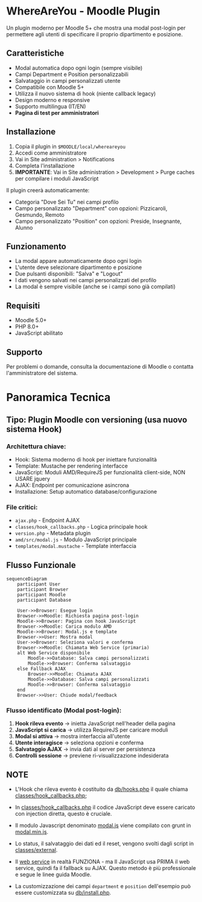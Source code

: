 # WhereAreYou - Moodle Plugin

Un plugin moderno per Moodle 5+ che mostra una modal post-login per permettere agli utenti di specificare il proprio dipartimento e posizione.

## Caratteristiche

- Modal automatica dopo ogni login (sempre visibile)
- Campi Department e Position personalizzabili
- Salvataggio in campi personalizzati utente
- Compatibile con Moodle 5+
- Utilizza il nuovo sistema di hook (niente callback legacy)
- Design moderno e responsive
- Supporto multilingua (IT/EN)
- **Pagina di test per amministratori**

## Installazione

1. Copia il plugin in `$MOODLE/local/whereareyou`
2. Accedi come amministratore
3. Vai in Site administration > Notifications
4. Completa l'installazione
5. **IMPORTANTE**: Vai in Site administration > Development > Purge caches per compilare i moduli JavaScript

Il plugin creerà automaticamente:
- Categoria "Dove Sei Tu" nei campi profilo
- Campo personalizzato "Department" con opzioni: Pizzicaroli, Gesmundo, Remoto
- Campo personalizzato "Position" con opzioni: Preside, Insegnante, Alunno

## Funzionamento

- La modal appare automaticamente dopo ogni login
- L'utente deve selezionare dipartimento e posizione
- Due pulsanti disponibili: "Salva" e "Logout"
- I dati vengono salvati nei campi personalizzati del profilo
- La modal è sempre visibile (anche se i campi sono già compilati)

## Requisiti

- Moodle 5.0+
- PHP 8.0+
- JavaScript abilitato

## Supporto

Per problemi o domande, consulta la documentazione di Moodle o contatta l'amministratore del sistema.

# Panoramica Tecnica

## **Tipo**: Plugin Moodle con versioning (usa nuovo sistema Hook)

### **Architettura chiave**:
* Hook: Sistema moderno di hook per iniettare funzionalità
* Template: Mustache per rendering interfacce
* JavaScript: Moduli AMD/RequireJS per funzionalità client-side, NON USARE jquery
* AJAX: Endpoint per comunicazione asincrona
* Installazione: Setup automatico database/configurazione

### **File critici**:
* `ajax.php` - Endpoint AJAX
* `classes/hook_callbacks.php` - Logica principale hook
* `version.php` - Metadata plugin
* `amd/src/modal.js` - Modulo JavaScript principale
* `templates/modal.mustache` - Template interfaccia

## Flusso Funzionale
```mermaid
sequenceDiagram
    participant User
    participant Browser
    participant Moodle
    participant Database
    
    User->>Browser: Esegue login
    Browser->>Moodle: Richiesta pagina post-login
    Moodle->>Browser: Pagina con hook JavaScript
    Browser->>Moodle: Carica modulo AMD
    Moodle->>Browser: Modal.js e template
    Browser->>User: Mostra modal
    User->>Browser: Seleziona valori e conferma
    Browser->>Moodle: Chiamata Web Service (primaria)
    alt Web Service disponibile
        Moodle->>Database: Salva campi personalizzati
        Moodle->>Browser: Conferma salvataggio
    else Fallback AJAX
        Browser->>Moodle: Chiamata AJAX
        Moodle->>Database: Salva campi personalizzati
        Moodle->>Browser: Conferma salvataggio
    end
    Browser->>User: Chiude modal/feedback
```

### **Flusso identificato (Modal post-login)**:
1. **Hook rileva evento** → inietta JavaScript nell'header della pagina
2. **JavaScript si carica** → utilizza RequireJS per caricare moduli
3. **Modal si attiva** → mostra interfaccia all'utente
4. **Utente interagisce** → seleziona opzioni e conferma
5. **Salvataggio AJAX** → invia dati al server per persistenza
6. **Controlli sessione** → previene ri-visualizzazione indesiderata

## NOTE
* L'Hook che rileva evento è costituito da [db/hooks.php](./db/hooks.php) il quale chiama [classes/hook_callbacks.php](./classes/hook_callbacks.php);

* In [classes/hook_callbacks.php](./classes/hook_callbacks.php) il codice JavaScript deve essere caricato con injection diretta, questo è cruciale.

* Il modulo Javascript denominato [modal.js](./amd/src/modal.js) viene compilato con grunt in [modal.min.js](./amd/build/modal.min.js).

* Lo status, il salvataggio dei dati ed il reset, vengono svolti dagli script in [classes/external](./classes/external/).

* Il [web service](./db/services.php) in realtà FUNZIONA - ma Il JavaScript usa PRIMA il web service, quindi fa il fallback su AJAX. Questo metodo è più professionale e segue le linee guida Moodle.

* La customizzazione dei campi `department` e `position` dell'esempio può essere customizzata su [db/install.php](./db/install.php).


